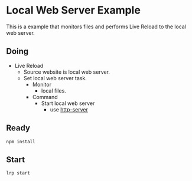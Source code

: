 # Local Web Server Example

This is a example that monitors files and performs Live Reload to the local web server.

## Doing
+ Live Reload
    + Source website is local web server.
    + Set local web server task.
        + Monitor
            + local files.
        + Command
            + Start local web server
                + use [http-server](https://github.com/indexzero/http-server)

## Ready
```
npm install
```

## Start
```
lrp start
```
